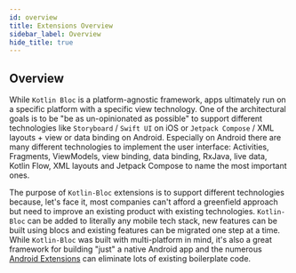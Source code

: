 ```yaml
---
id: overview
title: Extensions Overview
sidebar_label: Overview
hide_title: true
---
```


## Overview

While `Kotlin Bloc` is a platform-agnostic framework, apps ultimately run on a specific platform with a specific view technology. One of the architectural goals is to be "be as un-opinionated as possible" to support different technologies like `Storyboard` / `Swift UI` on iOS or `Jetpack Compose` / XML layouts + view or data binding on Android. Especially on Android there are many different technologies to implement the user interface: Activities, Fragments, ViewModels, view binding, data binding, RxJava, live data, Kotlin Flow, XML layouts and Jetpack Compose to name the most important ones.

The purpose of `Kotlin-Bloc` extensions is to support different technologies because, let's face it, most companies can't afford a greenfield approach but need to improve an existing product with existing technologies. `Kotlin-Bloc` can be added to literally any mobile tech stack, new features can be built using blocs and existing features can be migrated one step at a time.
While `Kotlin-Bloc` was built with multi-platform in mind, it's also a great framework for building "just" a native Android app and the numerous [Android Extensions](./android/android_bloc_context) can eliminate lots of existing boilerplate code.
